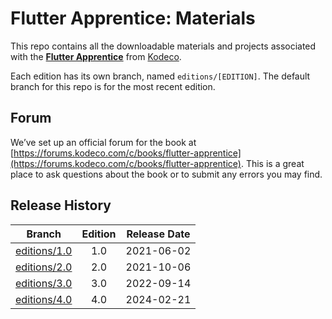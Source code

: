 # Flutter Apprentice: Materials

This repo contains all the downloadable materials and projects associated with the **[Flutter Apprentice](https://kodeco.com/books/flutter-apprentice/)** from [Kodeco](https://www.kodeco.com).

Each edition has its own branch, named `editions/[EDITION]`. The default branch for this repo is for the most recent edition.

## Forum

We’ve set up an official forum for the book at [https://forums.kodeco.com/c/books/flutter-apprentice](https://forums.kodeco.com/c/books/flutter-apprentice). This is a great place to ask questions about the book or to submit any errors you may find.

## Release History

| Branch                                                                            | Edition | Release Date |
| --------------------------------------------------------------------------------- |:-------:|:------------:|
| [editions/1.0](https://github.com/kodecocodes/flta-materials/tree/editions/1.0) | 1.0     | 2021-06-02   |
| [editions/2.0](https://github.com/kodecocodes/flta-materials/tree/editions/2.0) | 2.0     | 2021-10-06   |
| [editions/3.0](https://github.com/kodecocodes/flta-materials/tree/editions/3.0) | 3.0     | 2022-09-14   |
| [editions/4.0](https://github.com/kodecocodes/flta-materials/tree/editions/4.0) | 4.0     | 2024-02-21  |
